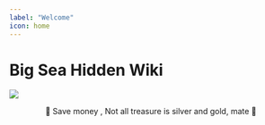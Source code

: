 ```yaml
---
label: "Welcome"
icon: home
---
```


# Big Sea Hidden Wiki

![](https://cdn.statically.io/gh/vibestepler/picx-images-hosting@master/20231028/ship.4wlu5d8f0oao.gif)

<center><span class="no-link inline-flex items-center justify-center font-medium leading-none whitespace-nowrap text-gray-600 bg-white border border-gray-300 dark:text-dark-350 dark:border-dark-450 dark:bg-dark-450 h-6 px-2 text-xs rounded-md"><span class="docs-emoji mr-2">🍾 </span><span>Save money , Not all treasure is silver and gold, mate <span class="docs-emoji">🥂</span></span></span></center>
